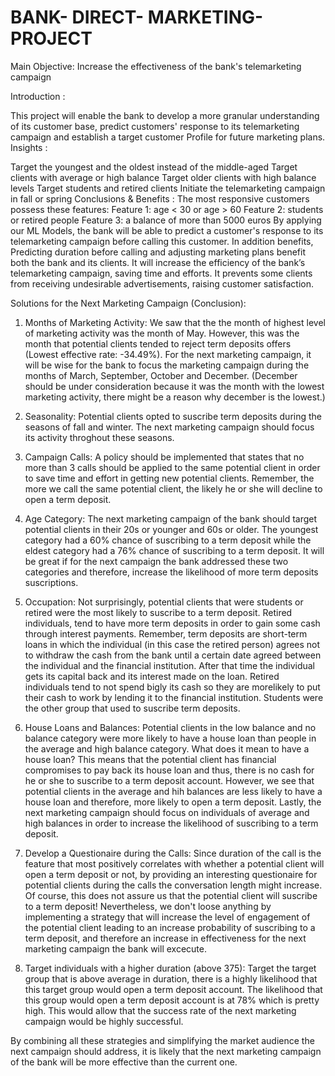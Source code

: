 # BANK- DIRECT- MARKETING-PROJECT
Main Objective: Increase the effectiveness of the bank's telemarketing campaign

Introduction :  

This project will enable the bank to develop a more granular understanding of its customer base, predict customers' response to its telemarketing campaign and establish a target customer Profile for future marketing plans.
Insights :

Target the youngest and the oldest instead of the middle-aged
Target clients with average or high balance
Target older clients with high balance levels
Target students and retired clients
Initiate the telemarketing campaign in fall or spring
Conclusions & Benefits :
The most responsive customers possess these features:
Feature 1: age < 30 or age > 60
Feature 2: students or retired people
Feature 3: a balance of more than 5000 euros
By applying our ML Models, the bank will be able to predict a customer's response to its telemarketing campaign before calling this customer. 
In addition benefits, 
Predicting duration before calling and adjusting marketing plans benefit both the bank and its clients. 
It will increase the efficiency of the bank’s telemarketing campaign, saving time and efforts. 
It prevents some clients from receiving undesirable advertisements, raising customer satisfaction. 
 
 
Solutions for the Next Marketing Campaign (Conclusion):
1) Months of Marketing Activity: We saw that the the month of highest level of marketing activity was the month of May. However, this was the month that potential clients tended to reject term deposits offers (Lowest effective rate: -34.49%). For the next marketing campaign, it will be wise for the bank to focus the marketing campaign during the months of March, September, October and December. (December should be under consideration because it was the month with the lowest marketing activity, there might be a reason why december is the lowest.)

2) Seasonality: Potential clients opted to suscribe term deposits during the seasons of fall and winter. The next marketing campaign should focus its activity throghout these seasons.

3) Campaign Calls: A policy should be implemented that states that no more than 3 calls should be applied to the same potential client in order to save time and effort in getting new potential clients. Remember, the more we call the same potential client, the likely he or she will decline to open a term deposit.

4) Age Category: The next marketing campaign of the bank should target potential clients in their 20s or younger and 60s or older. The youngest category had a 60% chance of suscribing to a term deposit while the eldest category had a 76% chance of suscribing to a term deposit. It will be great if for the next campaign the bank addressed these two categories and therefore, increase the likelihood of more term deposits suscriptions.

5) Occupation: Not surprisingly, potential clients that were students or retired were the most likely to suscribe to a term deposit. Retired individuals, tend to have more term deposits in order to gain some cash through interest payments. Remember, term deposits are short-term loans in which the individual (in this case the retired person) agrees not to withdraw the cash from the bank until a certain date agreed between the individual and the financial institution. After that time the individual gets its capital back and its interest made on the loan. Retired individuals tend to not spend bigly its cash so they are morelikely to put their cash to work by lending it to the financial institution. Students were the other group that used to suscribe term deposits.

6) House Loans and Balances: Potential clients in the low balance and no balance category were more likely to have a house loan than people in the average and high balance category. What does it mean to have a house loan? This means that the potential client has financial compromises to pay back its house loan and thus, there is no cash for he or she to suscribe to a term deposit account. However, we see that potential clients in the average and hih balances are less likely to have a house loan and therefore, more likely to open a term deposit. Lastly, the next marketing campaign should focus on individuals of average and high balances in order to increase the likelihood of suscribing to a term deposit.


7) Develop a Questionaire during the Calls: Since duration of the call is the feature that most positively correlates with whether a potential client will open a term deposit or not, by providing an interesting questionaire for potential clients during the calls the conversation length might increase. Of course, this does not assure us that the potential client will suscribe to a term deposit! Nevertheless, we don't loose anything by implementing a strategy that will increase the level of engagement of the potential client leading to an increase probability of suscribing to a term deposit, and therefore an increase in effectiveness for the next marketing campaign the bank will excecute.


8) Target individuals with a higher duration (above 375): Target the target group that is above average in duration, there is a highly likelihood that this target group would open a term deposit account. The likelihood that this group would open a term deposit account is at 78% which is pretty high. This would allow that the success rate of the next marketing campaign would be highly successful.


By combining all these strategies and simplifying the market audience the next campaign should address, it is likely that the next marketing campaign of the bank will be more effective than the current one.
